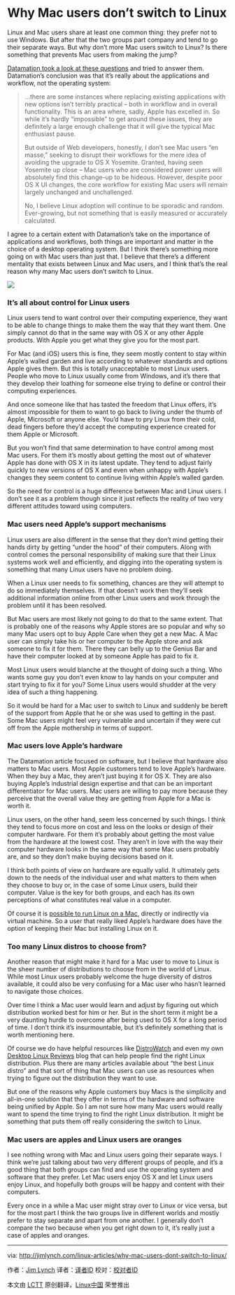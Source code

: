 Why Mac users don’t switch to Linux
================================================================================
Linux and Mac users share at least one common thing: they prefer not to use Windows. But after that the two groups part company and tend to go their separate ways. But why don’t more Mac users switch to Linux? Is there something that prevents Mac users from making the jump?

[Datamation took a look at these questions][1] and tried to answer them. Datamation’s conclusion was that it’s really about the applications and workflow, not the operating system:

> …there are some instances where replacing existing applications with new options isn’t terribly practical – both in workflow and in overall functionality. This is an area where, sadly, Apple has excelled in. So while it’s hardly “impossible” to get around these issues, they are definitely a large enough challenge that it will give the typical Mac enthusiast pause.
> 
> But outside of Web developers, honestly, I don’t see Mac users “en masse,” seeking to disrupt their workflows for the mere idea of avoiding the upgrade to OS X Yosemite. Granted, having seen Yosemite up close – Mac users who are considered power users will absolutely find this change-up to be hideous. However, despite poor OS X UI changes, the core workflow for existing Mac users will remain largely unchanged and unchallenged.
> 
> No, I believe Linux adoption will continue to be sporadic and random. Ever-growing, but not something that is easily measured or accurately calculated.

I agree to a certain extent with Datamation’s take on the importance of applications and workflows, both things are important and matter in the choice of a desktop operating system. But I think there’s something more going on with Mac users than just that. I believe that there’s a different mentality that exists between Linux and Mac users, and I think that’s the real reason why many Mac users don’t switch to Linux. 

![](http://jimlynch.com/wp-content/uploads/2015/01/mac-users-switch-to-linux.jpeg)

### It’s all about control for Linux users ###

Linux users tend to want control over their computing experience, they want to be able to change things to make them the way that they want them. One simply cannot do that in the same way with OS X or any other Apple products. With Apple you get what they give you for the most part. 

For Mac (and iOS) users this is fine, they seem mostly content to stay within Apple’s walled garden and live according to whatever standards and options Apple gives them. But this is totally unacceptable to most Linux users. People who move to Linux usually come from Windows, and it’s there that they develop their loathing for someone else trying to define or control their computing experiences. 

And once someone like that has tasted the freedom that Linux offers, it’s almost impossible for them to want to go back to living under the thumb of Apple, Microsoft or anyone else. You’d have to pry Linux from their cold, dead fingers before they’d accept the computing experience created for them Apple or Microsoft. 

But you won’t find that same determination to have control among most Mac users. For them it’s mostly about getting the most out of whatever Apple has done with OS X in its latest update. They tend to adjust fairly quickly to new versions of OS X and even when unhappy with Apple’s changes they seem content to continue living within Apple’s walled garden.

So the need for control is a huge difference between Mac and Linux users. I don’t see it as a problem though since it just reflects the reality of two very different attitudes toward using computers. 

### Mac users need Apple’s support mechanisms ###

Linux users are also different in the sense that they don’t mind getting their hands dirty by getting “under the hood” of their computers. Along with control comes the personal responsibility of making sure that their Linux systems work well and efficiently, and digging into the operating system is something that many Linux users have no problem doing. 

When a Linux user needs to fix something, chances are they will attempt to do so immediately themselves. If that doesn’t work then they’ll seek additional information online from other Linux users and work through the problem until it has been resolved. 

But Mac users are most likely not going to do that to the same extent. That is probably one of the reasons why Apple stores are so popular and why so many Mac users opt to buy Apple Care when they get a new Mac. A Mac user can simply take his or her computer to the Apple store and ask someone to fix it for them. There they can belly up to the Genius Bar and have their computer looked at by someone Apple has paid to fix it.

Most Linux users would blanche at the thought of doing such a thing. Who wants some guy you don’t even know to lay hands on your computer and start trying to fix it for you? Some Linux users would shudder at the very idea of such a thing happening.

So it would be hard for a Mac user to switch to Linux and suddenly be bereft of the support from Apple that he or she was used to getting in the past. Some Mac users might feel very vulnerable and uncertain if they were cut off from the Apple mothership in terms of support. 

### Mac users love Apple’s hardware ###

The Datamation article focused on software, but I believe that hardware also matters to Mac users. Most Apple customers tend to love Apple’s hardware. When they buy a Mac, they aren’t just buying it for OS X. They are also buying Apple’s industrial design expertise and that can be an important differentiator for Mac users. Mac users are willing to pay more because they perceive that the overall value they are getting from Apple for a Mac is worth it.

Linux users, on the other hand, seem less concerned by such things. I think they tend to focus more on cost and less on the looks or design of their computer hardware. For them it’s probably about getting the most value from the hardware at the lowest cost. They aren’t in love with the way their computer hardware looks in the same way that some Mac users probably are, and so they don’t make buying decisions based on it.

I think both points of view on hardware are equally valid. It ultimately gets down to the needs of the individual user and what matters to them when they choose to buy or, in the case of some Linux users, build their computer. Value is the key for both groups, and each has its own perceptions of what constitutes real value in a computer.

Of course it is [possible to run Linux on a Mac][2], directly or indirectly via virtual machine. So a user that really liked Apple’s hardware does have the option of keeping their Mac but installing Linux on it. 

### Too many Linux distros to choose from? ###

Another reason that might make it hard for a Mac user to move to Linux is the sheer number of distributions to choose from in the world of Linux. While most Linux users probably welcome the huge diversity of distros available, it could also be very confusing for a Mac user who hasn’t learned to navigate those choices.

Over time I think a Mac user would learn and adjust by figuring out which distribution worked best for him or her. But in the short term it might be a very daunting hurdle to overcome after being used to OS X for a long period of time. I don’t think it’s insurmountable, but it’s definitely something that is worth mentioning here. 

Of course we do have helpful resources like [DistroWatch][3] and even my own [Desktop Linux Reviews][4] blog that can help people find the right Linux distribution. Plus there are many articles available about “the best Linux distro” and that sort of thing that Mac users can use as resources when trying to figure out the distribution they want to use. 

But one of the reasons why Apple customers buy Macs is the simplicity and all-in-one solution that they offer in terms of the hardware and software being unified by Apple. So I am not sure how many Mac users would really want to spend the time trying to find the right Linux distribution. It might be something that puts them off really considering the switch to Linux.

### Mac users are apples and Linux users are oranges ###

I see nothing wrong with Mac and Linux users going their separate ways. I think we’re just talking about two very different groups of people, and it’s a good thing that both groups can find and use the operating system and software that they prefer. Let Mac users enjoy OS X and let Linux users enjoy Linux, and hopefully both groups will be happy and content with their computers.

Every once in a while a Mac user might stray over to Linux or vice versa, but for the most part I think the two groups live in different worlds and mostly prefer to stay separate and apart from one another. I generally don’t compare the two because when you get right down to it, it’s really just a case of apples and oranges. 

--------------------------------------------------------------------------------

via: http://jimlynch.com/linux-articles/why-mac-users-dont-switch-to-linux/

作者：[Jim Lynch][a]
译者：[译者ID](https://github.com/译者ID)
校对：[校对者ID](https://github.com/校对者ID)

本文由 [LCTT](https://github.com/LCTT/TranslateProject) 原创翻译，[Linux中国](http://linux.cn/) 荣誉推出

[a]:http://jimlynch.com/author/Jim/
[1]:http://www.datamation.com/open-source/why-linux-isnt-winning-over-mac-users-1.html
[2]:http://www.howtogeek.com/187410/how-to-install-and-dual-boot-linux-on-a-mac/
[3]:http://distrowatch.com/
[4]:http://desktoplinuxreviews.com/